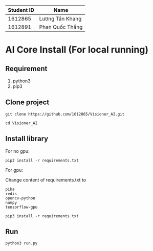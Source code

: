|Student ID|Name
|----------|---|
|1612865|Lương Tấn Khang|
|1612891|Phan Quốc Thắng|

# AI Core Install (For local running)

## Requirement
1. python3
2. pip3

## Clone project
```
git clone https://github.com/1612865/Visioner_AI.git
```
```
cd Visioner_AI
```
## Install library
For no gpu:
```
pip3 install -r requirements.txt
```
For gpu:

Change content of requirements.txt to
```
pika
redis
opencv-python
numpy
tensorflow-gpu
```
```
pip3 install -r requirements.txt
```

## Run
```
python3 run.py
```
